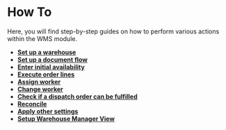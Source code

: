 # How To

Here, you will find step-by-step guides on how to perform various actions within the WMS module.

* **[Set up a warehouse](https://docs.erp.net/tech/modules/logistics/wms/how-to/setup-warehouse/index.html)**
* **[Set up a document flow](https://docs.erp.net/tech/modules/logistics/wms/how-to/document-flow.html)**
* **[Enter initial availability](https://docs.erp.net/tech/modules/logistics/wms/how-to/initial-availability.html)**
* **[Execute order lines](https://docs.erp.net/tech/modules/logistics/wms/how-to/execute-order-lines.html)**
* **[Assign worker](https://docs.erp.net/tech/modules/logistics/wms/how-to/assign-worker.html)**
* **[Change worker](https://docs.erp.net/tech/modules/logistics/wms/how-to/change-worker.html)**
* **[Check if a dispatch order can be fulfilled](https://docs.erp.net/tech/modules/logistics/wms/how-to/check-can-be-fulfilled.html)**
* **[Reconcile](https://docs.erp.net/tech/modules/logistics/wms/how-to/reconcile.html)**
* **[Apply other settings](https://docs.erp.net/tech/modules/logistics/wms/how-to/other-settings/index.html)**
* **[Setup Warehouse Manager View](https://docs.erp.net/tech/modules/logistics/wms/how-to/setup-warehouse-manager-view.html)**  
